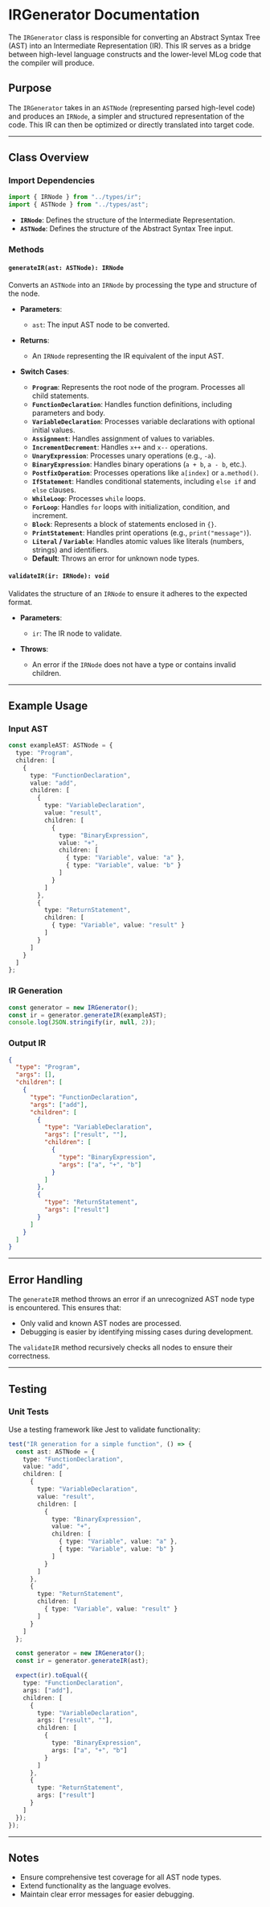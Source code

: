 # IRGenerator Documentation

The `IRGenerator` class is responsible for converting an Abstract Syntax Tree (AST) into an Intermediate Representation (IR). This IR serves as a bridge between high-level language constructs and the lower-level MLog code that the compiler will produce.

## Purpose

The `IRGenerator` takes in an `ASTNode` (representing parsed high-level code) and produces an `IRNode`, a simpler and structured representation of the code. This IR can then be optimized or directly translated into target code.

---

## Class Overview

### Import Dependencies
```typescript
import { IRNode } from "../types/ir";
import { ASTNode } from "../types/ast";
```
- **`IRNode`**: Defines the structure of the Intermediate Representation.
- **`ASTNode`**: Defines the structure of the Abstract Syntax Tree input.

### Methods

#### `generateIR(ast: ASTNode): IRNode`

Converts an `ASTNode` into an `IRNode` by processing the type and structure of the node.

- **Parameters**:
  - `ast`: The input AST node to be converted.

- **Returns**:
  - An `IRNode` representing the IR equivalent of the input AST.

- **Switch Cases**:
  - **`Program`**: Represents the root node of the program. Processes all child statements.
  - **`FunctionDeclaration`**: Handles function definitions, including parameters and body.
  - **`VariableDeclaration`**: Processes variable declarations with optional initial values.
  - **`Assignment`**: Handles assignment of values to variables.
  - **`IncrementDecrement`**: Handles `x++` and `x--` operations.
  - **`UnaryExpression`**: Processes unary operations (e.g., `-a`).
  - **`BinaryExpression`**: Handles binary operations (`a + b`, `a - b`, etc.).
  - **`PostfixOperation`**: Processes operations like `a[index]` or `a.method()`.
  - **`IfStatement`**: Handles conditional statements, including `else if` and `else` clauses.
  - **`WhileLoop`**: Processes `while` loops.
  - **`ForLoop`**: Handles `for` loops with initialization, condition, and increment.
  - **`Block`**: Represents a block of statements enclosed in `{}`.
  - **`PrintStatement`**: Handles print operations (e.g., `print("message")`).
  - **`Literal` / `Variable`**: Handles atomic values like literals (numbers, strings) and identifiers.
  - **Default**: Throws an error for unknown node types.

#### `validateIR(ir: IRNode): void`

Validates the structure of an `IRNode` to ensure it adheres to the expected format.

- **Parameters**:
  - `ir`: The IR node to validate.

- **Throws**:
  - An error if the `IRNode` does not have a type or contains invalid children.

---

## Example Usage

### Input AST
```typescript
const exampleAST: ASTNode = {
  type: "Program",
  children: [
    {
      type: "FunctionDeclaration",
      value: "add",
      children: [
        {
          type: "VariableDeclaration",
          value: "result",
          children: [
            {
              type: "BinaryExpression",
              value: "+",
              children: [
                { type: "Variable", value: "a" },
                { type: "Variable", value: "b" }
              ]
            }
          ]
        },
        {
          type: "ReturnStatement",
          children: [
            { type: "Variable", value: "result" }
          ]
        }
      ]
    }
  ]
};
```

### IR Generation
```typescript
const generator = new IRGenerator();
const ir = generator.generateIR(exampleAST);
console.log(JSON.stringify(ir, null, 2));
```

### Output IR
```json
{
  "type": "Program",
  "args": [],
  "children": [
    {
      "type": "FunctionDeclaration",
      "args": ["add"],
      "children": [
        {
          "type": "VariableDeclaration",
          "args": ["result", ""],
          "children": [
            {
              "type": "BinaryExpression",
              "args": ["a", "+", "b"]
            }
          ]
        },
        {
          "type": "ReturnStatement",
          "args": ["result"]
        }
      ]
    }
  ]
}
```

---

## Error Handling

The `generateIR` method throws an error if an unrecognized AST node type is encountered. This ensures that:
- Only valid and known AST nodes are processed.
- Debugging is easier by identifying missing cases during development.

The `validateIR` method recursively checks all nodes to ensure their correctness.

---

## Testing

### Unit Tests
Use a testing framework like Jest to validate functionality:

```typescript
test("IR generation for a simple function", () => {
  const ast: ASTNode = {
    type: "FunctionDeclaration",
    value: "add",
    children: [
      {
        type: "VariableDeclaration",
        value: "result",
        children: [
          {
            type: "BinaryExpression",
            value: "+",
            children: [
              { type: "Variable", value: "a" },
              { type: "Variable", value: "b" }
            ]
          }
        ]
      },
      {
        type: "ReturnStatement",
        children: [
          { type: "Variable", value: "result" }
        ]
      }
    ]
  };

  const generator = new IRGenerator();
  const ir = generator.generateIR(ast);

  expect(ir).toEqual({
    type: "FunctionDeclaration",
    args: ["add"],
    children: [
      {
        type: "VariableDeclaration",
        args: ["result", ""],
        children: [
          {
            type: "BinaryExpression",
            args: ["a", "+", "b"]
          }
        ]
      },
      {
        type: "ReturnStatement",
        args: ["result"]
      }
    ]
  });
});
```

---

## Notes

- Ensure comprehensive test coverage for all AST node types.
- Extend functionality as the language evolves.
- Maintain clear error messages for easier debugging.
